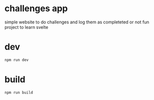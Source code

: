 # challenges app

simple website to do challenges and log them as completeted or not
fun project to learn svelte

# dev

```bash
npm run dev
```

# build

```bash
npm run build
```



